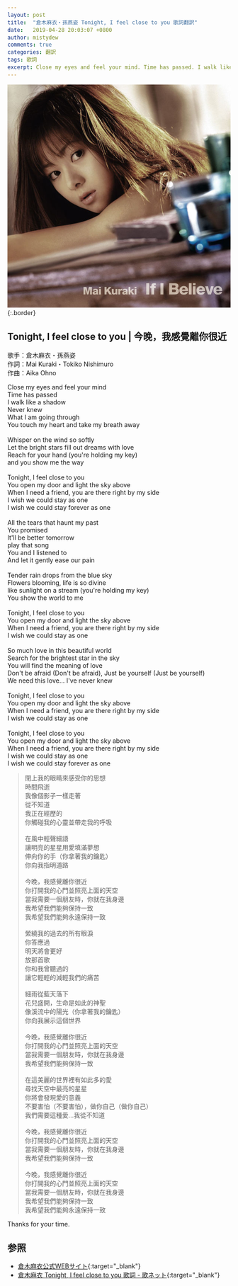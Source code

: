 ```yaml
---
layout: post
title:  "倉木麻衣・孫燕姿 Tonight, I feel close to you 歌詞翻訳"
date:   2019-04-28 20:03:07 +0800
author: mistydew
comments: true
categories: 翻訳
tags: 歌詞
excerpt: Close my eyes and feel your mind. Time has passed. I walk like a shadow. Never knew. What I am going through. You touch my heart and take my breath away.
---
```

![If I Believe](/images/cover/misc/If%20I%20Believe.jpg){:.border}

## Tonight, I feel close to you | 今晚，我感覺離你很近

歌手：倉木麻衣・孫燕姿<br>
作詞：Mai Kuraki・Tokiko Nishimuro<br>
作曲：Aika Ohno

<div class="lyric-original">
<p>
Close my eyes and feel your mind<br>
Time has passed<br>
I walk like a shadow<br>
Never knew<br>
What I am going through<br>
You touch my heart and take my breath away<br>
<br>
Whisper on the wind so softly<br>
Let the bright stars fill out dreams with love<br>
Reach for your hand (you're holding my key)<br>
and you show me the way<br>
<br>
Tonight, I feel close to you<br>
You open my door and light the sky above<br>
When I need a friend, you are there right by my side<br>
I wish we could stay as one<br>
I wish we could stay forever as one<br>
<br>
All the tears that haunt my past<br>
You promised<br>
It'll be better tomorrow<br>
play that song<br>
You and I listened to<br>
And let it gently ease our pain<br>
<br>
Tender rain drops from the blue sky<br>
Flowers blooming, life is so divine<br>
like sunlight on a stream (you're holding my key)<br>
You show the world to me<br>
<br>
Tonight, I feel close to you<br>
You open my door and light the sky above<br>
When I need a friend, you are there right by my side<br>
I wish we could stay as one<br>
<br>
So much love in this beautiful world<br>
Search for the brightest star in the sky<br>
You will find the meaning of love<br>
Don't be afraid (Don't be afraid), Just be yourself (Just be yourself)<br>
We need this love... I've never knew<br>
<br>
Tonight, I feel close to you<br>
You open my door and light the sky above<br>
When I need a friend, you are there right by my side<br>
I wish we could stay as one<br>
<br>
Tonight, I feel close to you<br>
You open my door and light the sky above<br>
When I need a friend, you are there right by my side<br>
I wish we could stay as one<br>
I wish we could stay forever as one
</p>
</div>

<div class="lyric-translation">
<blockquote>
閉上我的眼睛來感受你的思想<br>
時間飛逝<br>
我像個影子一樣走著<br>
從不知道<br>
我正在經歷的<br>
你觸碰我的心靈並帶走我的呼吸<br>
<br>
在風中輕聲細語<br>
讓明亮的星星用愛填滿夢想<br>
伸向你的手（你拿著我的鑰匙）<br>
你向我指明道路<br>
<br>
今晚，我感覺離你很近<br>
你打開我的心門並照亮上面的天空<br>
當我需要一個朋友時，你就在我身邊<br>
我希望我們能夠保持一致<br>
我希望我們能夠永遠保持一致<br>
<br>
縈繞我的過去的所有眼淚<br>
你答應過<br>
明天將會更好<br>
放那首歌<br>
你和我曾聽過的<br>
讓它輕輕的減輕我們的痛苦<br>
<br>
細雨從藍天落下<br>
花兒盛開，生命是如此的神聖<br>
像溪流中的陽光（你拿著我的鑰匙）<br>
你向我展示這個世界<br>
<br>
今晚，我感覺離你很近<br>
你打開我的心門並照亮上面的天空<br>
當我需要一個朋友時，你就在我身邊<br>
我希望我們能夠保持一致<br>
<br>
在這美麗的世界裡有如此多的愛<br>
尋找天空中最亮的星星<br>
你將會發現愛的意義<br>
不要害怕（不要害怕），做你自己（做你自己）<br>
我們需要這種愛...我從不知道<br>
<br>
今晚，我感覺離你很近<br>
你打開我的心門並照亮上面的天空<br>
當我需要一個朋友時，你就在我身邊<br>
我希望我們能夠保持一致<br>
<br>
今晚，我感覺離你很近<br>
你打開我的心門並照亮上面的天空<br>
當我需要一個朋友時，你就在我身邊<br>
我希望我們能夠保持一致<br>
我希望我們能夠永遠保持一致
</blockquote>
</div>

Thanks for your time.

## 参照

* [倉木麻衣公式WEBサイト](http://www.mai-kuraki.com){:target="_blank"}
* [倉木麻衣 Tonight, I feel close to you 歌詞 - 歌ネット](https://www.uta-net.com/song/17658){:target="_blank"}
